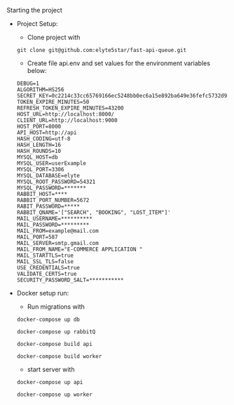 Starting the project

- Project Setup:

  - Clone project with

  ```
  git clone git@github.com:elyte5star/fast-api-queue.git
  ```

  - Create file api.env and set values for the environment variables below:

  ```
  DEBUG=1
  ALGORITHM=HS256
  SECRET_KEY=0c2214c33cc65769166ec5248bb0ec6a15e892ba649e36fefc5732d9c1ba469
  TOKEN_EXPIRE_MINUTES=50
  REFRESH_TOKEN_EXPIRE_MINUTES=43200
  HOST_URL=http://localhost:8000/
  CLIENT_URL=http://localhost:9000
  HOST_PORT=8000
  API_HOST=http://api
  HASH_CODING=utf-8
  HASH_LENGTH=16
  HASH_ROUNDS=10
  MYSQL_HOST=db
  MYSQL_USER=userExample
  MYSQL_PORT=3306
  MYSQL_DATABASE=elyte
  MYSQL_ROOT_PASSWORD=54321
  MYSQL_PASSWORD=*******
  RABBIT_HOST=****
  RABBIT_PORT_NUMBER=5672
  RABIT_PASSWORD=*****
  RABBIT_QNAME='["SEARCH", "BOOKING", "LOST_ITEM"]'
  MAIL_USERNAME=**********
  MAIL_PASSWORD=*********
  MAIL_FROM=example@mail.com
  MAIL_PORT=587
  MAIL_SERVER=smtp.gmail.com
  MAIL_FROM_NAME="E-COMMERCE APPLICATION "
  MAIL_STARTTLS=true
  MAIL_SSL_TLS=false
  USE_CREDENTIALS=true
  VALIDATE_CERTS=true
  SECURITY_PASSWORD_SALT=***********
  ```

- Docker setup run:

  - Run migrations with

  ```
  docker-compose up db

  docker-compose up rabbitQ
  
  docker-compose build api

  docker-compose build worker
  ```

  - start server with

  ```
  docker-compose up api

  docker-compose up worker

  ```
